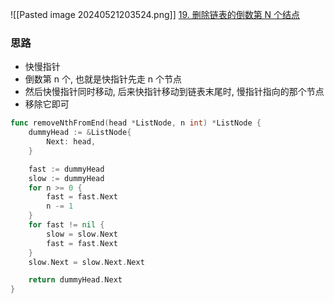 ![[Pasted image 20240521203524.png]]
[19. 删除链表的倒数第 N 个结点](https://leetcode.cn/problems/remove-nth-node-from-end-of-list/)

### 思路
- 快慢指针
- 倒数第 n 个, 也就是快指针先走 n 个节点
- 然后快慢指针同时移动, 后来快指针移动到链表末尾时, 慢指针指向的那个节点
- 移除它即可


```go
func removeNthFromEnd(head *ListNode, n int) *ListNode {
	dummyHead := &ListNode{
		Next: head,
	}

	fast := dummyHead
	slow := dummyHead
	for n >= 0 {
		fast = fast.Next
		n -= 1
	}
	for fast != nil {
		slow = slow.Next
		fast = fast.Next
	}
	slow.Next = slow.Next.Next

	return dummyHead.Next
}
```